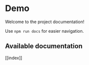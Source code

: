 # Demo

Welcome to the project documentation!

Use `npm run docs` for easier navigation.

## Available documentation

[[index]]
